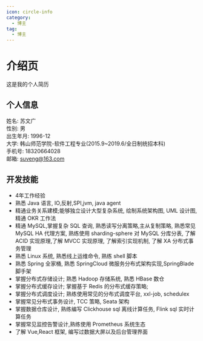 ```yaml
---
icon: circle-info
category: 
  - 博主
tag:
  - 博主
---
```


# 介绍页

这是我的个人简历


## 个人信息

姓名: 苏文广     
性别: 男      
出生年月: 1996-12   
大学: 韩山师范学院-软件工程专业(2015.9~2019.6/全日制统招本科)    
手机号: 18320664028    
邮箱: suveng@163.com

## 开发技能

- 4年工作经验
- 熟悉 Java 语言, IO,反射,SPI,jvm, java agent
- 精通业务关系建模;能够独立设计大型复杂系统, 绘制系统架构图, UML 设计图, 精通 OKR 工作法
- 精通 MySQL,掌握复杂 SQL 查询, 熟悉读写分离策略,主从复制策略, 熟悉常见 MySQL HA 代理方案, 熟练使用 sharding-sphere 对 MySQL 分库分表, 了解 ACID 实现原理,了解 MVCC 实现原理, 了解索引实现机制, 了解 XA 分布式事务管理
- 熟悉 Linux 系统, 熟悉线上运维命令, 熟练 shell 脚本
- 熟悉 Spring 全家桶, 熟悉 SpringCloud 微服务分布式架构实现,SpringBlade 脚手架
- 掌握分布式存储设计; 熟悉 Hadoop 存储系统, 熟悉 HBase 数仓
- 掌握分布式缓存设计; 掌握基于 Redis 的分布式缓存策略;
- 掌握分布式调度设计; 熟练使用常见的分布式调度平台, xxl-job, schedulex
- 掌握常见分布式事务设计, TCC 策略, Seata 架构
- 掌握数据仓库设计, 熟练编写 Clickhouse sql 离线计算任务, Flink sql 实时计算任务
- 掌握常见监控告警设计,熟练使用 Prometheus 系统生态
- 了解 Vue,React 框架, 编写过数据大屏以及后台管理界面
